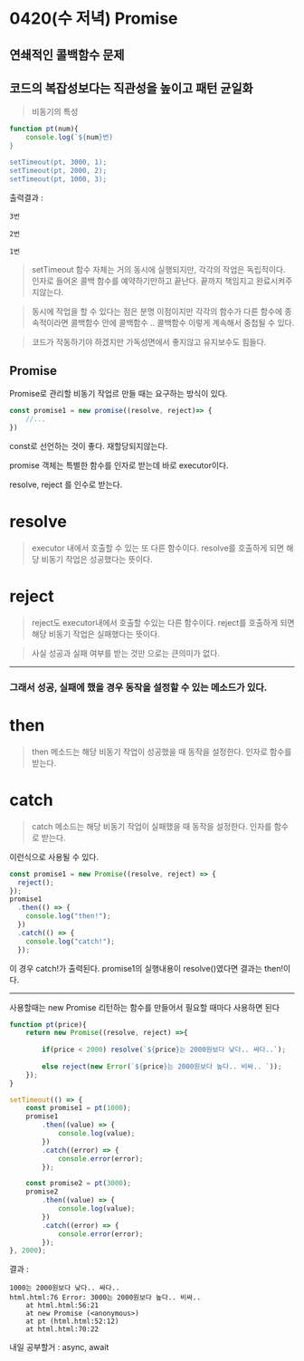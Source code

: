 0420(수 저녁) Promise
===

## 연쇄적인 콜백함수 문제
## 코드의 복잡성보다는 직관성을 높이고 패턴 균일화

> 비동기의 특성

```js
function pt(num){
    console.log(`${num}번)
}

setTimeout(pt, 3000, 1);
setTimeout(pt, 2000, 2);
setTimeout(pt, 1000, 3);
```

출력결과 : 
```
3번

2번

1번
```

>setTimeout 함수 자체는 거의 동시에 실행되지만, 각각의 작업은 독립적이다. 인자로 들어온 콜백 함수를 예약하기만하고 끝난다.
끝까지 책임지고 완료시켜주지않는다.

>동시에 작업을 할 수 있다는 점은 분명 이점이지만 각각의 함수가 다른 함수에 종속적이라면 콜백함수 안에 콜백함수 .. 콜백함수 이렇게 계속해서 중첩될 수 있다.

>코드가 작동하기야 하겠지만 가독성면에서 좋지않고 유지보수도 힘들다.

## Promise
Promise로 관리할 비동기 작업르 만들 때는 요구하는 방식이 있다.
```js
const promise1 = new promise((resolve, reject)=> {
    //...
})
```

const로 선언하는 것이 좋다.
재할당되지않는다.

promise 객체는 특별한 함수를 인자로 받는데 바로 executor이다.

resolve, reject 를 인수로 받는다.
# resolve

> executor 내에서 호출할 수 있는 또 다른 함수이다. resolve를 호출하게 되면 해당 비동기 작업은 성공했다는 뜻이다.

# reject

> reject도 executor내에서 호출할 수있는 다른 함수이다. reject를 호출하게 되면 해당 비동기 작업은 실패했다는 뜻이다.

> 사실 성공과 실패 여부를 받는 것만 으로는 큰의미가 없다.

- - -
### 그래서 성공, 실패에 했을 경우 동작을 설정할 수 있는 메소드가 있다.

# then

> then 메소드는 해당 비동기 작업이 성공했을 때 동작을 설정한다. 인자로 함수를 받는다.

# catch

> catch 메소드는 해당 비동기 작업이 실패했을 때 동작을 설정한다.
인자를 함수로 받는다.

이런식으로 사용될 수 있다.
```js
const promise1 = new Promise((resolve, reject) => {
  reject();
});
promise1
  .then(() => {
    console.log("then!");
  })
  .catch(() => {
    console.log("catch!");
  });
  ```

  이 경우 catch!가 출력된다.
promise1의 실행내용이 resolve()였다면 결과는 then!이다.

----

사용할때는 new Promise 리턴하는 함수를 만들어서 필요할 때마다 사용하면 된다

```js
function pt(price){
    return new Promise((resolve, reject) =>{
      
        if(price < 2000) resolve(`${price}는 2000원보다 낮다.. 싸다..`);
      
        else reject(new Error(`${price}는 2000원보다 높다.. 비싸.. `));
    });
}

setTimeout(() => {
    const promise1 = pt(1000);
    promise1
        .then((value) => {
            console.log(value);
        })
        .catch((error) => {
            console.error(error);
        });

    const promise2 = pt(3000);
    promise2
        .then((value) => {
            console.log(value);
        })
        .catch((error) => {
            console.error(error);
        });
}, 2000);
```
결과 : 
```
1000는 2000원보다 낮다.. 싸다..
html.html:76 Error: 3000는 2000원보다 높다.. 비싸.. 
    at html.html:56:21
    at new Promise (<anonymous>)
    at pt (html.html:52:12)
    at html.html:70:22
```


내일 공부할거 : async, await










